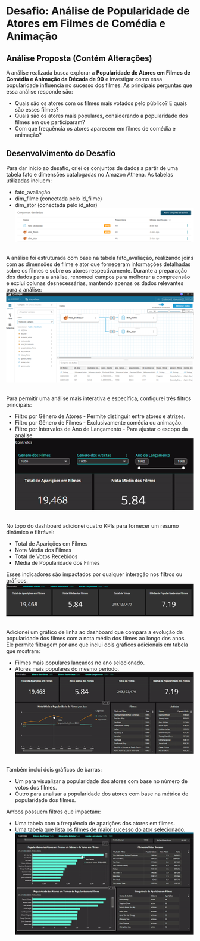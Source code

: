 # Desafio: Análise de Popularidade de Atores em Filmes de Comédia e Animação

## Análise Proposta (Contém Alterações)
A análise realizada busca explorar a **Popularidade de Atores em Filmes de Comédia e Animação da Década de 90** e investigar como essa popularidade influencia no sucesso dos filmes.
As principais perguntas que essa análise responde são:  
- Quais são os atores com os filmes mais votados pelo público? E quais são esses filmes?
- Quais são os atores mais populares, considerando a popularidade dos filmes em que participaram?
- Com que frequência os atores aparecem em filmes de comédia e animação?

## Desenvolvimento do Desafio
Para dar início ao desafio, criei os conjuntos de dados a partir de uma tabela fato e dimensões catalogadas no Amazon Athena. As tabelas utilizadas incluem:
- fato_avaliação
- dim_filme (conectada pelo id_filme)
- dim_ator (conectada pelo id_ator)  
![Evidencia 1](../evidencias/evidencia_1.webp)<br></br>

A análise foi estruturada com base na tabela fato_avaliação, realizando joins com as dimensões de filme e ator que forneceram informações detalhadas sobre os filmes e sobre os atores respectivamente. Durante a preparação dos dados para a análise, renomeei campos para melhorar a compreensão e excluí colunas desnecessárias, mantendo apenas os dados relevantes para a análise:  
![Evidencia 2](../evidencias/evidencia_2.webp)<br></br>
  
Para permitir uma análise mais interativa e específica, configurei três filtros principais: 
- Filtro por Gênero de Atores -  Permite distinguir entre atores e atrizes.
- Filtro por Gênero de Filmes - Exclusivamente comédia ou animação.
- Filtro por Intervalos de Ano de Lançamento - Para ajustar o escopo da análise.  
![Evidencia 3](../evidencias/evidencia_3.gif)<br></br>
  
No topo do dashboard adicionei quatro KPIs para fornecer um resumo dinâmico e filtrável:
- Total de Aparições em Filmes
- Nota Média dos Filmes
- Total de Votos Recebidos
- Média de Popularidade dos Filmes  

Esses indicadores são impactados por qualquer interação nos filtros ou gráficos.  
![Evidencia 4](../evidencias/evidencia_4.webp)<br></br>
  
Adicionei um gráfico de linha ao dashboard que compara a evolução da popularidade dos filmes com a nota média dos filmes ao longo dos anos. Ele permite filtragem por ano que inclui dois gráficos adicionais em tabela que mostram:
- Filmes mais populares lançados no ano selecionado.
- Atores mais populares do mesmo período.  
![Evidencia 5](../evidencias/evidencia_5.gif)<br></br>

Também incluí dois gráficos de barras:
- Um para visualizar a popularidade dos atores com base no número de votos dos filmes.
- Outro para analisar a popularidade dos atores com base na métrica de popularidade dos filmes.

Ambos possuem filtros que impactam:
- Uma tabela com a frequência de aparições dos atores em filmes.
- Uma tabela que lista os filmes de maior sucesso do ator selecionado.  
![Evidencia 6](../evidencias/evidencia_6.gif)<br></br>